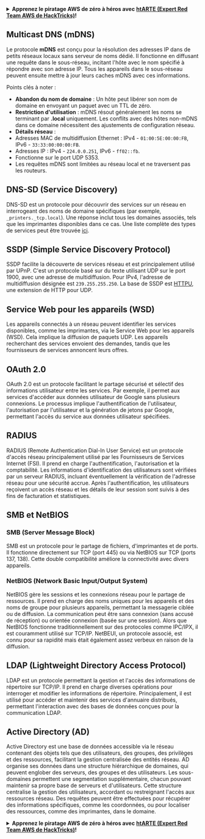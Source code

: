 <details>

<summary><strong>Apprenez le piratage AWS de zéro à héros avec</strong> <a href="https://training.hacktricks.xyz/courses/arte"><strong>htARTE (Expert Red Team AWS de HackTricks)</strong></a><strong>!</strong></summary>

Autres façons de soutenir HackTricks:

* Si vous souhaitez voir votre **entreprise annoncée dans HackTricks** ou **télécharger HackTricks en PDF**, consultez les [**PLANS D'ABONNEMENT**](https://github.com/sponsors/carlospolop)!
* Obtenez le [**swag officiel PEASS & HackTricks**](https://peass.creator-spring.com)
* Découvrez [**La famille PEASS**](https://opensea.io/collection/the-peass-family), notre collection exclusive de [**NFT**](https://opensea.io/collection/the-peass-family)
* **Rejoignez le** 💬 [**groupe Discord**](https://discord.gg/hRep4RUj7f) ou le [**groupe Telegram**](https://t.me/peass) ou **suivez-nous** sur **Twitter** 🐦 [**@hacktricks_live**](https://twitter.com/hacktricks_live)**.**
* **Partagez vos astuces de piratage en soumettant des PR aux** [**HackTricks**](https://github.com/carlospolop/hacktricks) et [**HackTricks Cloud**](https://github.com/carlospolop/hacktricks-cloud) dépôts GitHub.

</details>


## Multicast DNS (mDNS)

Le protocole **mDNS** est conçu pour la résolution des adresses IP dans de petits réseaux locaux sans serveur de noms dédié. Il fonctionne en diffusant une requête dans le sous-réseau, incitant l'hôte avec le nom spécifié à répondre avec son adresse IP. Tous les appareils dans le sous-réseau peuvent ensuite mettre à jour leurs caches mDNS avec ces informations.

Points clés à noter :
- **Abandon du nom de domaine** : Un hôte peut libérer son nom de domaine en envoyant un paquet avec un TTL de zéro.
- **Restriction d'utilisation** : mDNS résout généralement les noms se terminant par **.local** uniquement. Les conflits avec des hôtes non-mDNS dans ce domaine nécessitent des ajustements de configuration réseau.
- **Détails réseau** :
- Adresses MAC de multidiffusion Ethernet : IPv4 - `01:00:5E:00:00:FB`, IPv6 - `33:33:00:00:00:FB`.
- Adresses IP : IPv4 - `224.0.0.251`, IPv6 - `ff02::fb`.
- Fonctionne sur le port UDP 5353.
- Les requêtes mDNS sont limitées au réseau local et ne traversent pas les routeurs.

## DNS-SD (Service Discovery)

DNS-SD est un protocole pour découvrir des services sur un réseau en interrogeant des noms de domaine spécifiques (par exemple, `_printers._tcp.local`). Une réponse inclut tous les domaines associés, tels que les imprimantes disponibles dans ce cas. Une liste complète des types de services peut être trouvée [ici](http://www.dns-sd.org/ServiceTypes.html).

## SSDP (Simple Service Discovery Protocol)

SSDP facilite la découverte de services réseau et est principalement utilisé par UPnP. C'est un protocole basé sur du texte utilisant UDP sur le port 1900, avec une adresse de multidiffusion. Pour IPv4, l'adresse de multidiffusion désignée est `239.255.255.250`. La base de SSDP est [HTTPU](https://en.wikipedia.org/wiki/HTTPU), une extension de HTTP pour UDP.


## Service Web pour les appareils (WSD)
Les appareils connectés à un réseau peuvent identifier les services disponibles, comme les imprimantes, via le Service Web pour les appareils (WSD). Cela implique la diffusion de paquets UDP. Les appareils recherchant des services envoient des demandes, tandis que les fournisseurs de services annoncent leurs offres.

## OAuth 2.0
OAuth 2.0 est un protocole facilitant le partage sécurisé et sélectif des informations utilisateur entre les services. Par exemple, il permet aux services d'accéder aux données utilisateur de Google sans plusieurs connexions. Le processus implique l'authentification de l'utilisateur, l'autorisation par l'utilisateur et la génération de jetons par Google, permettant l'accès du service aux données utilisateur spécifiées.

## RADIUS
RADIUS (Remote Authentication Dial-In User Service) est un protocole d'accès réseau principalement utilisé par les Fournisseurs de Services Internet (FSI). Il prend en charge l'authentification, l'autorisation et la comptabilité. Les informations d'identification des utilisateurs sont vérifiées par un serveur RADIUS, incluant éventuellement la vérification de l'adresse réseau pour une sécurité accrue. Après l'authentification, les utilisateurs reçoivent un accès réseau et les détails de leur session sont suivis à des fins de facturation et statistiques.

## SMB et NetBIOS

### SMB (Server Message Block)
SMB est un protocole pour le partage de fichiers, d'imprimantes et de ports. Il fonctionne directement sur TCP (port 445) ou via NetBIOS sur TCP (ports 137, 138). Cette double compatibilité améliore la connectivité avec divers appareils.

### NetBIOS (Network Basic Input/Output System)
NetBIOS gère les sessions et les connexions réseau pour le partage de ressources. Il prend en charge des noms uniques pour les appareils et des noms de groupe pour plusieurs appareils, permettant la messagerie ciblée ou de diffusion. La communication peut être sans connexion (sans accusé de réception) ou orientée connexion (basée sur une session). Alors que NetBIOS fonctionne traditionnellement sur des protocoles comme IPC/IPX, il est couramment utilisé sur TCP/IP. NetBEUI, un protocole associé, est connu pour sa rapidité mais était également assez verbeux en raison de la diffusion.

## LDAP (Lightweight Directory Access Protocol)
LDAP est un protocole permettant la gestion et l'accès des informations de répertoire sur TCP/IP. Il prend en charge diverses opérations pour interroger et modifier les informations de répertoire. Principalement, il est utilisé pour accéder et maintenir des services d'annuaire distribués, permettant l'interaction avec des bases de données conçues pour la communication LDAP.

## Active Directory (AD)
Active Directory est une base de données accessible via le réseau contenant des objets tels que des utilisateurs, des groupes, des privilèges et des ressources, facilitant la gestion centralisée des entités réseau. AD organise ses données dans une structure hiérarchique de domaines, qui peuvent englober des serveurs, des groupes et des utilisateurs. Les sous-domaines permettent une segmentation supplémentaire, chacun pouvant maintenir sa propre base de serveurs et d'utilisateurs. Cette structure centralise la gestion des utilisateurs, accordant ou restreignant l'accès aux ressources réseau. Des requêtes peuvent être effectuées pour récupérer des informations spécifiques, comme les coordonnées, ou pour localiser des ressources, comme des imprimantes, dans le domaine.


<details>

<summary><strong>Apprenez le piratage AWS de zéro à héros avec</strong> <a href="https://training.hacktricks.xyz/courses/arte"><strong>htARTE (Expert Red Team AWS de HackTricks)</strong></a><strong>!</strong></summary>

Autres façons de soutenir HackTricks:

* Si vous souhaitez voir votre **entreprise annoncée dans HackTricks** ou **télécharger HackTricks en PDF**, consultez les [**PLANS D'ABONNEMENT**](https://github.com/sponsors/carlospolop)!
* Obtenez le [**swag officiel PEASS & HackTricks**](https://peass.creator-spring.com)
* Découvrez [**La famille PEASS**](https://opensea.io/collection/the-peass-family), notre collection exclusive de [**NFT**](https://opensea.io/collection/the-peass-family)
* **Rejoignez le** 💬 [**groupe Discord**](https://discord.gg/hRep4RUj7f) ou le [**groupe Telegram**](https://t.me/peass) ou **suivez-nous** sur **Twitter** 🐦 [**@hacktricks_live**](https://twitter.com/hacktricks_live)**.**
* **Partagez vos astuces de piratage en soumettant des PR aux** [**HackTricks**](https://github.com/carlospolop/hacktricks) et [**HackTricks Cloud**](https://github.com/carlospolop/hacktricks-cloud) dépôts GitHub.

</details>
